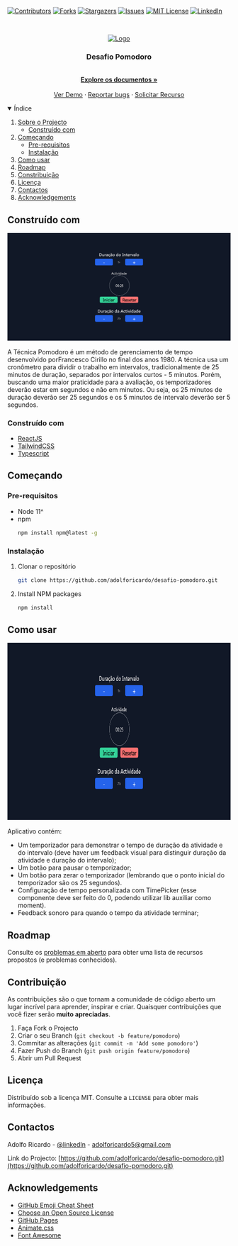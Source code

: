 [![Contributors][contributors-shield]][contributors-url]
[![Forks][forks-shield]][forks-url]
[![Stargazers][stars-shield]][stars-url]
[![Issues][issues-shield]][issues-url]
[![MIT License][license-shield]][license-url]
[![LinkedIn][linkedin-shield]][linkedin-url]


<!-- PROJECT LOGO -->
<br />
<p align="center">
  <a href="https://github.com/adolforicardo/desafio-pomodoro">
    <img src="https://raw.githubusercontent.com/othneildrew/Best-README-Template/master/images/logo.png" alt="Logo" width="80" height="80">
  </a>

  <h3 align="center">Desafio Pomodoro</h3>

  <p align="center">
    <br />
    <a href="https://github.com/adolforicardo/desafio-pomodoro"><strong>Explore os documentos »</strong></a>
    <br />
    <br />
    <a href="">Ver Demo</a>
    ·
    <a href="https://github.com/adolforicardo/desafio-pomodoro/issues">Reportar bugs</a>
    ·
    <a href="https://github.com/adolforicardo/desafio-pomodoro/issues">Solicitar Recurso</a>
  </p>
</p>



<!-- TABLE OF CONTENTS -->
<details open="open">
  <summary>Índice</summary>
  <ol>
    <li>
      <a href="#sobre-o-projecto">Sobre o Projecto</a>
      <ul>
        <li><a href="#construído-com">Construído com</a></li>
      </ul>
    </li>
    <li>
      <a href="#começando">Começando</a>
      <ul>
        <li><a href="#pre-requisitos">Pre-requisitos</a></li>
        <li><a href="#instalação">Instalação</a></li>
      </ul>
    </li>
    <li><a href="#como-usar">Como usar</a></li>
    <li><a href="#roadmap">Roadmap</a></li>
    <li><a href="#constribuição">Constribuição</a></li>
    <li><a href="#licença">Licença</a></li>
    <li><a href="#contactis">Contactos</a></li>
    <li><a href="#acknowledgements">Acknowledgements</a></li>
  </ol>
</details>



<!-- ABOUT THE PROJECT -->
## Construído com

[![Product Name Screen Shot][product-screenshot]](https://example.com)

A Técnica Pomodoro é um método de gerenciamento de tempo desenvolvido porFrancesco Cirillo no final dos anos 1980. A técnica usa um cronômetro para dividir o trabalho em intervalos, tradicionalmente de 25 minutos de duração, separados por intervalos curtos - 5 minutos.
Porém, buscando uma maior praticidade para a avaliação, os temporizadores deverão estar em segundos e não em minutos. Ou seja, os 25 minutos de duração deverão ser 25 segundos e os 5 minutos de intervalo deverão ser 5 segundos.


### Construído com

* [ReactJS](https://reactjs.org/)
* [TailwindCSS](https://tailwindcss.com/)
* [Typescript](https://www.typescriptlang.org/)



<!-- GETTING STARTED -->
## Começando

### Pre-requisitos

* Node 11^
* npm
  ```sh
  npm install npm@latest -g
  ```

### Instalação

1. Clonar o repositório
   ```sh
   git clone https://github.com/adolforicardo/desafio-pomodoro.git
   ```
2. Install NPM packages
   ```sh
   npm install
   ```



<!-- USAGE EXAMPLES -->
## Como usar

<img src="./src/assets/tela.png" alt="Logo" width="800" height="400">

Aplicativo contém:
* Um temporizador para demonstrar o tempo de duração da atividade e do intervalo (deve haver um feedback visual para distinguir duração da atividade e duração do intervalo);
* Um botão para pausar o temporizador;
* Um botão para zerar o temporizador (lembrando que o ponto inicial do temporizador são os 25 segundos).
* Configuração de tempo personalizada com TimePicker (esse componente deve ser feito do 0, podendo utilizar lib auxiliar como moment).
* Feedback sonoro para quando o tempo da atividade terminar;


<!-- ROADMAP -->
## Roadmap

Consulte os [problemas em aberto](https://github.com/adolforicardo/desafio-pomodoro/issues) para obter uma lista de recursos propostos (e problemas conhecidos).


<!-- CONTRIBUTING -->
## Contribuição

As contribuições são o que tornam a comunidade de código aberto um lugar incrível para aprender, inspirar e criar. Quaisquer contribuições que você fizer serão  **muito apreciadas**.

1. Faça Fork o Projecto
2. Criar o seu Branch (`git checkout -b feature/pomodoro`)
3. Commitar as alterações (`git commit -m 'Add some pomodoro'`)
4. Fazer Push do Branch (`git push origin feature/pomodoro`)
5. Abrir um Pull Request



<!-- LICENSE -->
## Licença

Distribuído sob a licença MIT. Consulte a `LICENSE` para obter mais informações.


<!-- CONTACT -->
## Contactos

Adolfo Ricardo - [@linkedIn](https://www.linkedin.com/in/adolfo-ricardo-82960a189/) - adolforicardo5@gmail.com

Link do Projecto: [https://github.com/adolforicardo/desafio-pomodoro.git](https://github.com/adolforicardo/desafio-pomodoro.git)



<!-- ACKNOWLEDGEMENTS -->
## Acknowledgements
* [GitHub Emoji Cheat Sheet](https://www.webpagefx.com/tools/emoji-cheat-sheet)
* [Choose an Open Source License](https://choosealicense.com)
* [GitHub Pages](https://pages.github.com)
* [Animate.css](https://daneden.github.io/animate.css)
* [Font Awesome](https://fontawesome.com)





<!-- MARKDOWN LINKS & IMAGES -->
[contributors-shield]: https://img.shields.io/github/contributors/adolforicardo/desafio-pomodoro.svg
[contributors-url]: https://github.com/adolforicardo/desafio-pomodoro/graphs/contributors
[forks-shield]: https://img.shields.io/github/forks/adolforicardo/desafio-pomodoro.svg
[forks-url]: https://github.com/adolforicardo/desafio-pomodoro/network/members
[stars-shield]: https://img.shields.io/github/stars/adolforicardo/desafio-pomodoro.svg
[stars-url]: https://github.com/adolforicardo/desafio-pomodoro/stargazers
[issues-shield]: https://img.shields.io/github/issues/adolforicardo/desafio-pomodoro.svg
[issues-url]: https://github.com/adolforicardo/desafio-pomodoro/issues
[license-shield]: https://img.shields.io/github/license/adolforicardo/desafio-pomodoro.svg
[license-url]: https://github.com/adolforicardo/desafio-pomodoro/blob/master/LICENSE.txt
[linkedin-shield]: https://img.shields.io/badge/-LinkedIn-black.svg?logo=linkedin&colorB=0A66C2
[linkedin-url]: https://www.linkedin.com/in/adolfo-ricardo-82960a189
[product-screenshot]: src/assets/tela.png